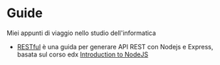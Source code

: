 # Guide
Miei appunti di viaggio nello studio dell'informatica

- [RESTful](https://github.com/avvRobertoAlma/Guide/blob/master/RESTful.md) è una guida per generare API REST con Nodejs e Express, basata sul corso edx [Introduction to NodeJS](https://www.edx.org/course/introduction-node-js-microsoft-dev283x)
